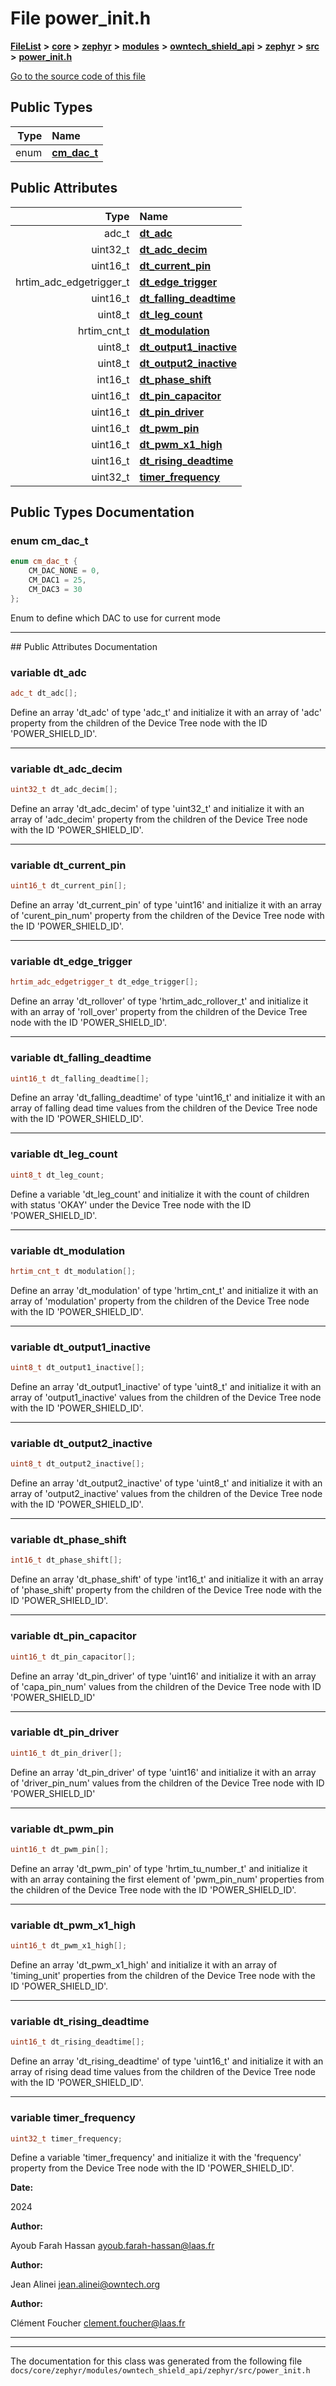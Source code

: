 

# File power\_init.h



[**FileList**](files.md) **>** [**core**](dir_771164b9325b04f1442f7a3ffa8ecb89.md) **>** [**zephyr**](dir_09002e7ce91f09aeb040dfd1861a47f4.md) **>** [**modules**](dir_6d0fb8ab814c517e7f155fb837e32f72.md) **>** [**owntech\_shield\_api**](dir_9a89dd71eabb2209bdecc753bd3dc4ac.md) **>** [**zephyr**](dir_b3d0c58b5ddf7b1e26f8d905ca8e43b0.md) **>** [**src**](dir_cc8f80e4cf83a61a7635b2e9633862a2.md) **>** [**power\_init.h**](power__init_8h.md)

[Go to the source code of this file](power__init_8h_source.md)




















## Public Types

| Type | Name |
| ---: | :--- |
| enum  | [**cm\_dac\_t**](#enum-cm_dac_t)  <br> |




## Public Attributes

| Type | Name |
| ---: | :--- |
|  adc\_t | [**dt\_adc**](#variable-dt_adc)  <br> |
|  uint32\_t | [**dt\_adc\_decim**](#variable-dt_adc_decim)  <br> |
|  uint16\_t | [**dt\_current\_pin**](#variable-dt_current_pin)  <br> |
|  hrtim\_adc\_edgetrigger\_t | [**dt\_edge\_trigger**](#variable-dt_edge_trigger)  <br> |
|  uint16\_t | [**dt\_falling\_deadtime**](#variable-dt_falling_deadtime)  <br> |
|  uint8\_t | [**dt\_leg\_count**](#variable-dt_leg_count)  <br> |
|  hrtim\_cnt\_t | [**dt\_modulation**](#variable-dt_modulation)  <br> |
|  uint8\_t | [**dt\_output1\_inactive**](#variable-dt_output1_inactive)  <br> |
|  uint8\_t | [**dt\_output2\_inactive**](#variable-dt_output2_inactive)  <br> |
|  int16\_t | [**dt\_phase\_shift**](#variable-dt_phase_shift)  <br> |
|  uint16\_t | [**dt\_pin\_capacitor**](#variable-dt_pin_capacitor)  <br> |
|  uint16\_t | [**dt\_pin\_driver**](#variable-dt_pin_driver)  <br> |
|  uint16\_t | [**dt\_pwm\_pin**](#variable-dt_pwm_pin)  <br> |
|  uint16\_t | [**dt\_pwm\_x1\_high**](#variable-dt_pwm_x1_high)  <br> |
|  uint16\_t | [**dt\_rising\_deadtime**](#variable-dt_rising_deadtime)  <br> |
|  uint32\_t | [**timer\_frequency**](#variable-timer_frequency)  <br> |












































## Public Types Documentation




### enum cm\_dac\_t 

```C++
enum cm_dac_t {
    CM_DAC_NONE = 0,
    CM_DAC1 = 25,
    CM_DAC3 = 30
};
```



Enum to define which DAC to use for current mode 


        

<hr>
## Public Attributes Documentation




### variable dt\_adc 

```C++
adc_t dt_adc[];
```



Define an array 'dt\_adc' of type 'adc\_t' and initialize it with an array of 'adc' property from the children of the Device Tree node with the ID 'POWER\_SHIELD\_ID'. 


        

<hr>



### variable dt\_adc\_decim 

```C++
uint32_t dt_adc_decim[];
```



Define an array 'dt\_adc\_decim' of type 'uint32\_t' and initialize it with an array of 'adc\_decim' property from the children of the Device Tree node with the ID 'POWER\_SHIELD\_ID'. 


        

<hr>



### variable dt\_current\_pin 

```C++
uint16_t dt_current_pin[];
```



Define an array 'dt\_current\_pin' of type 'uint16' and initialize it with an array of 'curent\_pin\_num' property from the children of the Device Tree node with the ID 'POWER\_SHIELD\_ID'. 


        

<hr>



### variable dt\_edge\_trigger 

```C++
hrtim_adc_edgetrigger_t dt_edge_trigger[];
```



Define an array 'dt\_rollover' of type 'hrtim\_adc\_rollover\_t' and initialize it with an array of 'roll\_over' property from the children of the Device Tree node with the ID 'POWER\_SHIELD\_ID'. 


        

<hr>



### variable dt\_falling\_deadtime 

```C++
uint16_t dt_falling_deadtime[];
```



Define an array 'dt\_falling\_deadtime' of type 'uint16\_t' and initialize it with an array of falling dead time values from the children of the Device Tree node with the ID 'POWER\_SHIELD\_ID'. 


        

<hr>



### variable dt\_leg\_count 

```C++
uint8_t dt_leg_count;
```



Define a variable 'dt\_leg\_count' and initialize it with the count of children with status 'OKAY' under the Device Tree node with the ID 'POWER\_SHIELD\_ID'. 


        

<hr>



### variable dt\_modulation 

```C++
hrtim_cnt_t dt_modulation[];
```



Define an array 'dt\_modulation' of type 'hrtim\_cnt\_t' and initialize it with an array of 'modulation' property from the children of the Device Tree node with the ID 'POWER\_SHIELD\_ID'. 


        

<hr>



### variable dt\_output1\_inactive 

```C++
uint8_t dt_output1_inactive[];
```



Define an array 'dt\_output1\_inactive' of type 'uint8\_t' and initialize it with an array of 'output1\_inactive' values from the children of the Device Tree node with the ID 'POWER\_SHIELD\_ID'. 


        

<hr>



### variable dt\_output2\_inactive 

```C++
uint8_t dt_output2_inactive[];
```



Define an array 'dt\_output2\_inactive' of type 'uint8\_t' and initialize it with an array of 'output2\_inactive' values from the children of the Device Tree node with the ID 'POWER\_SHIELD\_ID'. 


        

<hr>



### variable dt\_phase\_shift 

```C++
int16_t dt_phase_shift[];
```



Define an array 'dt\_phase\_shift' of type 'int16\_t' and initialize it with an array of 'phase\_shift' property from the children of the Device Tree node with the ID 'POWER\_SHIELD\_ID'. 


        

<hr>



### variable dt\_pin\_capacitor 

```C++
uint16_t dt_pin_capacitor[];
```



Define an array 'dt\_pin\_driver' of type 'uint16' and initialize it with an array of 'capa\_pin\_num' values from the children of the Device Tree node with ID 'POWER\_SHIELD\_ID' 


        

<hr>



### variable dt\_pin\_driver 

```C++
uint16_t dt_pin_driver[];
```



Define an array 'dt\_pin\_driver' of type 'uint16' and initialize it with an array of 'driver\_pin\_num' values from the children of the Device Tree node with ID 'POWER\_SHIELD\_ID' 


        

<hr>



### variable dt\_pwm\_pin 

```C++
uint16_t dt_pwm_pin[];
```



Define an array 'dt\_pwm\_pin' of type 'hrtim\_tu\_number\_t' and initialize it with an array containing the first element of 'pwm\_pin\_num' properties from the children of the Device Tree node with the ID 'POWER\_SHIELD\_ID'. 


        

<hr>



### variable dt\_pwm\_x1\_high 

```C++
uint16_t dt_pwm_x1_high[];
```



Define an array 'dt\_pwm\_x1\_high' and initialize it with an array of 'timing\_unit' properties from the children of the Device Tree node with the ID 'POWER\_SHIELD\_ID'. 


        

<hr>



### variable dt\_rising\_deadtime 

```C++
uint16_t dt_rising_deadtime[];
```



Define an array 'dt\_rising\_deadtime' of type 'uint16\_t' and initialize it with an array of rising dead time values from the children of the Device Tree node with the ID 'POWER\_SHIELD\_ID'. 


        

<hr>



### variable timer\_frequency 

```C++
uint32_t timer_frequency;
```



Define a variable 'timer\_frequency' and initialize it with the 'frequency' property from the Device Tree node with the ID 'POWER\_SHIELD\_ID'.




**Date:**

2024




**Author:**

Ayoub Farah Hassan [ayoub.farah-hassan@laas.fr](mailto:ayoub.farah-hassan@laas.fr) 




**Author:**

Jean Alinei [jean.alinei@owntech.org](mailto:jean.alinei@owntech.org) 




**Author:**

Clément Foucher [clement.foucher@laas.fr](mailto:clement.foucher@laas.fr) 





        

<hr>

------------------------------
The documentation for this class was generated from the following file `docs/core/zephyr/modules/owntech_shield_api/zephyr/src/power_init.h`

